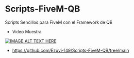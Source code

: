 # Scripts-FiveM-QB
Scripts Sencillos para FiveM con el Framework de QB

- Video Muestra

[![IMAGE ALT TEXT HERE](https://i.gyazo.com/29332ac4c1848012115ae31eddb30c03.jpg)](https://youtu.be/Mef7oBEFjAI)

- https://github.com/Ezuvi-149/Scripts-FiveM-QB/tree/main
